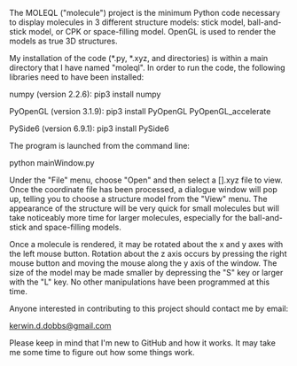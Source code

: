 The MOLEQL ("molecule") project is the minimum Python code necessary to display 
molecules in 3 different structure models: stick model, ball-and-stick model, or
CPK or space-filling model. OpenGL is used to render the models as true 3D structures.

My installation of the code (*.py, *.xyz, and directories) is within a main 
directory that I have named "moleql". In order to run the code, the following
libraries need to have been installed:

numpy (version 2.2.6): pip3 install numpy

PyOpenGL (version 3.1.9): pip3 install PyOpenGL PyOpenGL_accelerate

PySide6 (version 6.9.1): pip3 install PySide6


The program is launched from the command line:

python mainWindow.py

Under the "File" menu, choose "Open" and then select a [].xyz file to view. Once
the coordinate file has been processed, a dialogue window will pop up, telling you
to choose a structure model from the "View" menu. The appearance of the structure
will be very quick for small molecules but will take noticeably more time for larger
molecules, especially for the ball-and-stick and space-filling models. 

Once a molecule is rendered, it may be rotated about the x and y axes with the left mouse
button. Rotation about the z axis occurs by pressing the right mouse button and moving 
the mouse along the y axis of the window. The size of the model may be made smaller by
depressing the "S" key or larger with the "L" key. No other manipulations have been 
programmed at this time.

Anyone interested in contributing to this project should contact me by email:

kerwin.d.dobbs@gmail.com

Please keep in mind that I'm new to GitHub and how it works. It may take me some
time to figure out how some things work.
